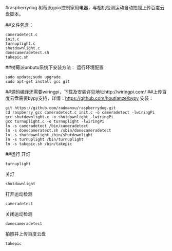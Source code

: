 #raspberrydog
树莓派gpio控制家用电器，与相机检测运动自动拍照上传百度云盘脚本。

##文件包含： 

    cameradetect.c 
    init.c 
    turnuplight.c 
    shutdownlight.c 
    donecameradetect.sh 
    takepic.sh 

##树莓派unbutu系统下安装方法： 
运行环境配置 

    sudo update;sudo upgrade 
    sudo apt-get install gcc git 

##源码编译还需要wiringpi，下载及安装详见地址http://wiringpi.com/ 
##上传百度云盘需要bypy支持，详情：https://github.com/houtianze/bypy 
安装： 

    git https://github.com/radmanxu/raspberrydog.git 
    cd raspberry gcc cameradetect.c init.c -o cameradetect -lwiringPi 
    gcc shutdownlight.c -o shutdownlight -lwiringPi 
    gcc turnuplight.c -o turnuplight -lwiringPi 
    ln -s cameradetect /bin/cameradetect 
    ln -s donecameratect.sh /sbin/donecameradetect 
    ln -s shutdownlight /bin/shutdownlight 
    ln -s turnuplight /bin/turnuplight 
    ln -s takepic.sh /bin/takepic 

##运行 
开灯 

    turnuplight 
    
关灯

    shutdownlight 
    
打开运动检测

    cameradetect 
    
关闭运动检测

    donecameradetect 
    
拍照并上传百度云盘

    takepic 
    
